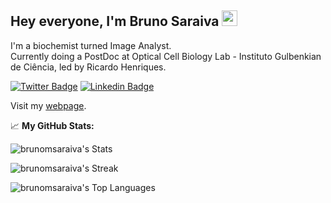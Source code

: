 ## Hey everyone, I'm Bruno Saraiva <img src="https://cdn.dribbble.com/users/315053/screenshots/3627134/99-comet-800x600.gif" width="25">

I'm a biochemist turned Image Analyst.  
Currently doing a PostDoc at Optical Cell Biology Lab - Instituto Gulbenkian de Ciência, led by Ricardo Henriques.  


[![Twitter Badge](https://img.shields.io/badge/-Twitter-00acee?style=flat-square&logo=Twitter&logoColor=white)](https://x.com/Bruno_MSaraiva)
[![Linkedin Badge](https://img.shields.io/badge/-LinkedIn-0e76a8?style=flat-square&logo=Linkedin&logoColor=white)](https://www.linkedin.com/in/bsaraiva/)

Visit my [webpage](https://brunomsaraiva.github.io./).

📈 **My GitHub Stats:**

![brunomsaraiva's Stats](https://github-readme-stats.vercel.app/api?username=brunomsaraiva&theme=vue-dark&show_icons=true&hide_border=true&count_private=true)

![brunomsaraiva's Streak](https://github-readme-streak-stats.herokuapp.com/?user=brunomsaraiva&theme=vue-dark&hide_border=true)

![brunomsaraiva's Top Languages](https://github-readme-stats.vercel.app/api/top-langs/?username=brunomsaraiva&theme=vue-dark&show_icons=true&hide_border=true&layout=compact)